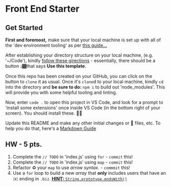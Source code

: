 # Front End Starter

## Get Started

**First and foremost,** make sure that your local machine is set up with all of the 'dev environment tooling' as per [this guide...](https://www.notion.so/codefinity/Setting-up-a-Local-Dev-Environment-for-JS-02a4e9f4a30043d3a8e7d109be3448f4)

After establishing your directory structure on your local machine, (e.g. '~/Code'), kindly [follow these girections](https://help.github.com/en/github/creating-cloning-and-archiving-repositories/creating-a-repository-from-a-template) - essentially, there should be a button 👆🏾that says **Use this template.**

Once this repo has been created on your GitHub, you can click on the button to `clone` it as usual. Once it's `clone`d to your local machine, kindly `cd` into the directory and **be sure to do:** `npm i` to build out 'node_modules'. This will provide you with some helpful tooling and linting.

Now, enter `code .` to open this project in VS Code, and look for a prompt to 'install some extensions' once inside VS Code (in the bottom right of your screen). You should install these. 👍🏾

Update this README and make any other initial changes or 🌱 files, etc. To help you do that, here's a [Markdown Guide](https://www.notion.so/codefinity/MarkDown-Guide-3c7aecdc1327437e9785cb9c1d277f42)

## HW - 5 pts.

1. Complete the `// TODO` in 'index.js' using `for` - `commit` this!
2. Complete the `// TODO` in 'index.js' using `map` - `commit` this!
3. Refactor ♻️ your `map` to use _arrow syntax._ - `commmit` this!
4. Use a `for` loop to build a new _array_ that **only** includes users that have an ✉️ ending in `.biz`. [**HINT:** `String.prototype.endsWith()`](https://developer.mozilla.org/en-US/docs/Web/JavaScript/Reference/Global_Objects/String/endsWith)
